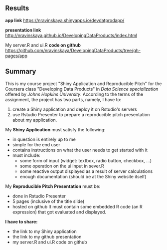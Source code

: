 ## Results

**app link**
https://nravinskaya.shinyapps.io/devdatprodapp/

**presentation link**
http://nravinskaya.github.io/DevelopingDataProducts/index.html

My server.R and ui.R **code on github**
https://github.com/nravinskaya/DevelopingDataProducts/tree/gh-pages/app

## Summary

This is my course project "Shiny Application and Reproducible Pitch" for the Coursera class "Developing Data Products" in *Data Science specialization* offered by *Johns Hopkins University*.
According to the terms of the assignment, the project has two parts, namely, I have to:  
1. create a Shiny application and deploy it on Rstudio's servers 
2. use Rstudio Presenter to prepare a reproducible pitch presentation about my application.

My **Shiny Application** must satisfy the following:
- in question is entirely up to me
- simple for the end user
- contains instructions on what the user needs to get started with it
- must include:
	- some form of input (widget: textbox, radio button, checkbox, ...)
	- some operation on the ui input in sever.R
	- some reactive output displayed as a result of server calculations
	- enough documentation (should be at the Shiny website itself)  

My **Reproducible Pitch Presentation** must be:
- done in Rstudio Presenter
- 5 pages (inclusive of the title slide)
- hosted on github
It must contain some embedded R code (an R expression) that got evaluated and displayed.

**I have to share:** 
- the link to my Shiny application
- the link to my github presentation 
- my server.R and ui.R code on github
